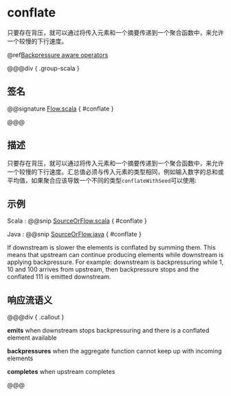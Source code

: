 # conflate

只要存在背压，就可以通过将传入元素和一个摘要传递到一个聚合函数中，来允许一个较慢的下行速度。

@ref[Backpressure aware operators](../index.md#backpressure-aware-operators)

@@@div { .group-scala }

## 签名

@@signature [Flow.scala](/akka-stream/src/main/scala/akka/stream/scaladsl/Flow.scala) { #conflate }

@@@

## 描述

只要存在背压，就可以通过将传入元素和一个摘要传递到一个聚合函数中，来允许一个较慢的下行速度。汇总值必须与传入元素的类型相同，例如输入数字的总和或平均值，如果聚合应该导致一个不同的类型`conflateWithSeed`可以使用:

## 示例

Scala
:   @@snip [SourceOrFlow.scala](/akka-docs/src/test/scala/docs/stream/operators/sourceorflow/Conflate.scala) { #conflate }

Java
:   @@snip [SourceOrFlow.java](/akka-docs/src/test/java/jdocs/stream/operators/SourceOrFlow.java) { #conflate }

If downstream is slower the elements is conflated by summing them. This means that upstream can continue producing elements while downstream is applying backpressure. For example: downstream is backpressuring while 1, 10 and 100 arrives from upstream, then backpressure stops and the conflated 111 is emitted downstream.

## 响应流语义 

@@@div { .callout }

**emits** when downstream stops backpressuring and there is a conflated element available

**backpressures** when the aggregate function cannot keep up with incoming elements

**completes** when upstream completes

@@@

